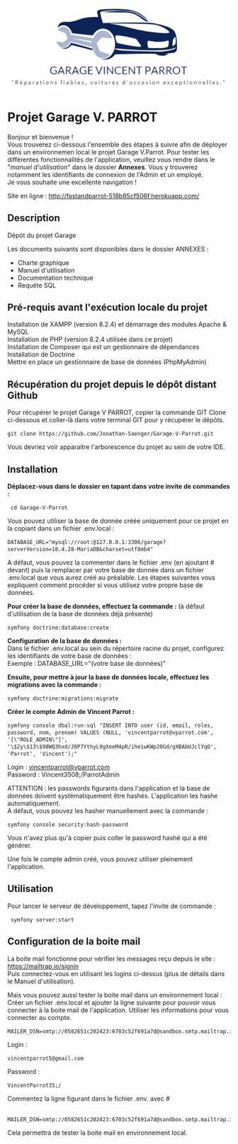 <p align="center"><img src="public\images\generiques\garagevparrot.jpg">

<h1>Projet Garage V. PARROT</h1>

Bonjour et bienvenue ! <br>
Vous trouverez ci-dessous l'ensemble des étapes à suivre afin de déployer dans un environnemen local le projet Garage V.Parrot. 
Pour tester les différentes fonctionnalités de l'application, veuillez vous rendre dans le  "_manuel d'utilisation_" dans le dossier **Annexes**. Vous y trouverez notamment les identifiants de connexion de l'Admin et un employé. <br>
Je vous souhaite une excellente navigation !

Site en ligne : http://fastandparrot-518b85cf506f.herokuapp.com/

<h2>Description </h2>

Dépôt du projet Garage 

Les documents suivants sont disponibles dans le dossier ANNEXES : 
<ul>
<li>Charte graphique</li>
<li>Manuel d'utilisation</li>
<li>Documentation technique</li>
<li> Requête SQL</li>
</ul>

<h2> Pré-requis avant l'exécution locale du projet </h2>

Installation de XAMPP (version 8.2.4) et démarrage des modules Apache & MySQL <br>
Installation de PHP (version 8.2.4 utilisée dans ce projet) <br>
Installation de Composer qui est un gestionnaire de dépendances <br>
Installation de Doctrine <br>
Mettre en place un gestionnaire de base de données (PhpMyAdmin)

<h2> Récupération du projet depuis le dépôt distant Github </h2>

Pour récupérer le projet Garage V PARROT, copier la commande GIT Clone ci-dessous et coller-là dans votre terminal GIT pour y récupérer le dépôts. <br>
```
git clone https://github.com/Jonathan-Saenger/Garage-V-Parrot.git
```
Vous devriez voir apparaitre l'arborescence du projet au sein de votre IDE. 

<h2> Installation </h2>

**Déplacez-vous dans le dossier en tapant dans votre invite de commandes :** <br>
```
 cd Garage-V-Parrot
```
Vous pouvez utiliser la base de donnée créée uniquement pour ce projet en la copiant dans un fichier .env.local : 
```
DATABASE_URL="mysql://root:@127.0.0.1:3306/garage?serverVersion=10.4.28-MariaDB&charset=utf8mb4"
```
A défaut, vous pouvez la commenter dans le fichier .env (en ajoutant # devant) puis la remplacer par votre base de donnée dans un fichier .env.local que vous aurez créé au préalable. Les étapes suivantes vous expliquent comment procéder si vous utilisez votre propre base de données. 

**Pour créer la base de données, effectuez la commande :** (à défaut d'utilisation de la base de données déjà présente) <br>
``` 
symfony doctrine:database:create
```

**Configuration de la base de données :** <br>
Dans le fichier .env.local au sein du répertoire racine du projet, configurez les identifiants de votre base de données : <br>
Exemple : DATABASE_URL="(votre base de données)"<br>

**Ensuite, pour mettre à jour la base de données locale, effectuez les migrations avec la commande :** 
```
symfony doctrine:migrations:migrate
```

**Créer le compte Admin de Vincent Parrot :** 

``` 
symfony console dbal:run-sql "INSERT INTO user (id, email, roles, password, nom, prenom) VALUES (NULL, 'vincentparrot@vparrot.com', '[\"ROLE_ADMIN\"]', '\$2y\$13\$98WQ3hxd/J0P7YthyL9gXeeM4pR/iheiwKWp20Gd/gXBAbUJclYqO', 'Parrot', 'Vincent');"
```
Login : vincentparrot@vparrot.com<br>
Password : Vincent3508;/ParrotAdmin<br>

ATTENTION : les passwords figurants dans l'application et la base de données doivent systématiquement être hashés. L'application les hashe automatiquement. <br>
A défaut, vous pouvez les hasher manuellement avec la commande : 
```
symfony console security:hash-password 
```
Vous n'avez plus qu'à copier puis coller le password hashé qui a été générer. <br>

Une fois le compte admin créé, vous pouvez utiliser pleinement l'application. 

<h2> Utilisation </h2>

Pour lancer le serveur de développement, tapez l'invite de commande : 
```
 symfony server:start
 ```

<h2> Configuration de la boite mail </h2>

La boite mail fonctionne pour vérifier les messages reçu depuis le site : https://mailtrap.io/signin <br>
Puis connectez-vous en utilisant les logins ci-dessus (plus de détails dans le Manuel d'utilisation).

Mais vous pouvez aussi tester la boite mail dans un environnement local : <br>
Créer un fichier .env.local et ajouter la ligne suivante pour pouvoir vous connecter à la boite mail de l'application. Utiliser les informations pour vous connecter au compte.  
``` 
MAILER_DSN=smtp://0582651c202423:6703c52f691a7d@sandbox.smtp.mailtrap.io:2525 
```
Login : 
```
vincentparrot5@gmail.com
```
Password :
```
VincentParrot35;/
```

Commentez la ligne figurant dans le fichier .env. avec # <br>
```
 MAILER_DSN=smtp://0582651c202423:6703c52f691a7d@sandbox.smtp.mailtrap.io:2525
 ```

Cela permettra de tester la boite mail en environnement local.
